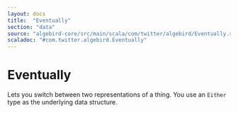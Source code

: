```yaml
---
layout: docs
title:  "Eventually"
section: "data"
source: "algebird-core/src/main/scala/com/twitter/algebird/Eventually.scala"
scaladoc: "#com.twitter.algebird.Eventually"
---
```


# Eventually

Lets you switch between two representations of a thing. You use an `Either` type as the underlying data structure.
